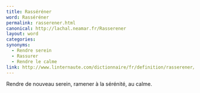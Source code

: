 ```yaml
---
title: Rasséréner
word: Rasséréner
permalink: rasserener.html
canonical: http://lachal.neamar.fr/Rasserener
layout: word
categories:
synonyms:
  - Rendre serein
  - Rassurer
  - Rendre le calme
link: http://www.linternaute.com/dictionnaire/fr/definition/rasserener/
---
```


Rendre de nouveau serein, ramener à la sérénité, au calme.

